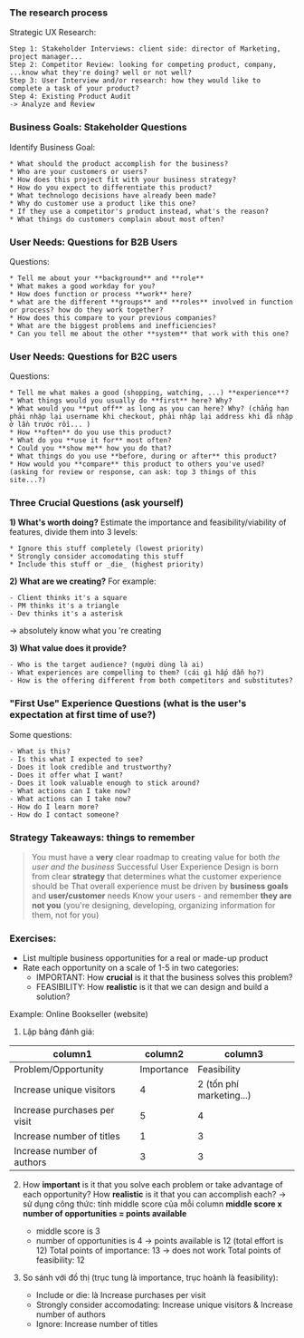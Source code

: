 ### The **research** process
Strategic UX Research:

    Step 1: Stakeholder Interviews: client side: director of Marketing, project manager...
    Step 2: Competitor Review: looking for competing product, company, ...know what they're doing? well or not well?
    Step 3: User Interview and/or research: how they would like to complete a task of your product?
    Step 4: Existing Product Audit
    -> Analyze and Review

### Business Goals: Stakeholder Questions
Identify Business Goal:

    * What should the product accomplish for the business?
    * Who are your customers or users?
    * How does this project fit with your business strategy?
    * How do you expect to differentiate this product?
    * What technologo decisions have already been made?
    * Why do customer use a product like this one?
    * If they use a competitor's product instead, what's the reason?
    * What things do customers complain about most often?

### User Needs: Questions for B2B Users 
Questions:

    * Tell me about your **background** and **role**
    * What makes a good workday for you?
    * How does function or process **work** here?
    * what are the different **groups** and **roles** involved in function or process? how do they work together?
    * How does this compare to your previous companies?
    * What are the biggest problems and inefficiencies?
    * Can you tell me about the other **system** that work with this one?

### User Needs: Questions for B2C users
Questions:

    * Tell me what makes a good (shopping, watching, ...) **experience**?
    * What things would you usually do **first** here? Why?
    * What would you **put off** as long as you can here? Why? (chẳng hạn phải nhập lại username khi checkout, phải nhập lại address khi đã nhập ở lần trước rồi... )
    * How **often** do you use this product?
    * What do you **use it for** most often?
    * Could you **show me** how you do that?
    * What things do you use **before, during or after** this product?
    * How would you **compare** this product to others you've used? (asking for review or response, can ask: top 3 things of this site...?)

### Three Crucial Questions (ask yourself)
**1) What's worth doing?**
Estimate the importance and feasibility/viability of features, divide them into 3 levels:

    * Ignore this stuff completely (lowest priority)
    * Strongly consider accomodating this stuff
    * Include this stuff or _die_ (highest priority)

**2) What are we creating?**
For example:

    - Client thinks it's a square
    - PM thinks it's a triangle
    - Dev thinks it's a asterisk
-> absolutely know what you 're creating

**3) What value does it provide?**

    - Who is the target audience? (người dùng là ai)
    - What experiences are compelling to them? (cái gì hấp dẫn họ?)
    - How is the offering different from both competitors and substitutes?

### "First Use" Experience Questions (what is the user's expectation at first time of use?)
Some questions:

    - What is this?
    - Is this what I expected to see?
    - Does it look credible and trustworthy?
    - Does it offer what I want?
    - Does it look valuable enough to stick around?
    - What actions can I take now?
    - What actions can I take now?
    - How do I learn more?
    - How do I contact someone?

### Strategy Takeaways: things to remember

> You must have a **very** clear roadmap to creating value for both _the user and the business_
> Successful User Experience Design is born from clear **strategy** that determines what the customer experience should be
> That overall experience must be driven by **business goals** and **user/customer** needs
> Know your users - and remember **they are not you** (you're designing, developing, organizing information for them, not for you)

### Exercises:

- List multiple business opportunities for a real or made-up product
- Rate each opportunity on a scale of 1-5 in two categories:
    - IMPORTANT: How **crucial** is it that the business solves this problem?
    - FEASIBILITY: How **realistic** is it that we can design and build a solution?

Example: Online Bookseller (website)
1. Lập bảng đánh giá:

column1 | column2 | column3
------- | ------- | -------
Problem/Opportunity | Importance | Feasibility
Increase unique visitors | 4 | 2 (tốn phí marketing...)
Increase purchases per visit | 5 | 4
Increase number of titles | 1 | 3
Increase number of authors | 3 | 3

2. How **important** is it that you solve each problem or take advantage of each opportunity? How **realistic** is it that you can accomplish each?
-> sử dụng công thức: tính middle score của mỗi column **middle score x number of opportunities = points available**
    - middle score is 3
    - number of opportunities is 4
    -> points available is 12 (total effort is 12)
        Total points of importance: 13 -> does not work
        Total points of feasibility: 12

3. So sánh với đồ thị (trục tung là importance, trục hoành là feasibility):
    - Include or die: là Increase purchases per visit
    - Strongly consider accomodating: Increase unique visitors & Increase number of authors
    - Ignore: Increase number of titles
